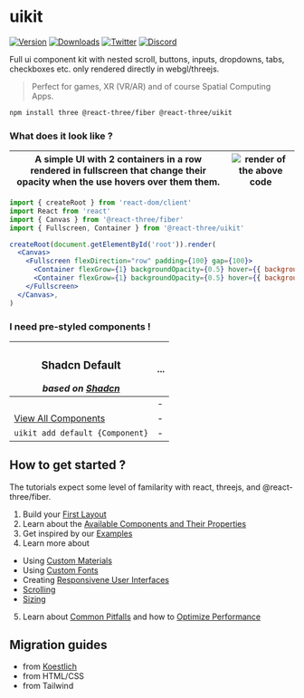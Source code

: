 <h1>uikit</h1>

[![Version](https://img.shields.io/npm/v/@react-three/uikit?style=flat&colorA=000000&colorB=000000)](https://npmjs.com/package/@react-three/uikit)
[![Downloads](https://img.shields.io/npm/dt/@react-three/uikit.svg?style=flat&colorA=000000&colorB=000000)](https://npmjs.com/package/@react-three/uikit)
[![Twitter](https://img.shields.io/twitter/follow/pmndrs?label=%40pmndrs&style=flat&colorA=000000&colorB=000000&logo=twitter&logoColor=000000)](https://twitter.com/pmndrs)
[![Discord](https://img.shields.io/discord/740090768164651008?style=flat&colorA=000000&colorB=000000&label=discord&logo=discord&logoColor=000000)](https://discord.gg/ZZjjNvJ)

Full ui component kit with nested scroll, buttons, inputs, dropdowns, tabs, checkboxes etc. only rendered directly in webgl/threejs.

> Perfect for games, XR (VR/AR) and of course Spatial Computing Apps.

```bash
npm install three @react-three/fiber @react-three/uikit
```
### What does it look like ?

|A simple UI with 2 containers in a row rendered in fullscreen that change their opacity when the use hovers over them them.|![render of the above code](./basic-example.gif)|
|-|-|

```jsx
import { createRoot } from 'react-dom/client'
import React from 'react'
import { Canvas } from '@react-three/fiber'
import { Fullscreen, Container } from '@react-three/uikit'

createRoot(document.getElementById('root')).render(
  <Canvas>
    <Fullscreen flexDirection="row" padding={100} gap={100}>
      <Container flexGrow={1} backgroundOpacity={0.5} hover={{ backgroundOpacity: 1 }} backgroundColor="red" />
      <Container flexGrow={1} backgroundOpacity={0.5} hover={{ backgroundOpacity: 1 }} backgroundColor="blue" />
    </Fullscreen>
  </Canvas>,
)
```


### I need pre-styled components !

| <h3>Shadcn Default</h3> *based on [Shadcn]()*                 | ... |
| ------------------------------- | --- |
| ![]()                           | -   |
| [View All Components]()             | -   |
| `uikit add default {Component}` | -   |

## How to get started ?

The tutorials expect some level of familarity with react, threejs, and @react-three/fiber.

1. Build your [First Layout](./first-layout.md)
2. Learn about the [Available Components and Their Properties](./components-and-properties.md)
3. Get inspired by our [Examples](./examples.md)
4. Learn more about
- Using [Custom Materials](../tutorials/custom-materials.mdx)
- Using [Custom Fonts](../tutorials/fonts.mdx)
- Creating [Responsivene User Interfaces](../tutorials/responsive.mdx)
- [Scrolling](../tutorials/scroll.mdx)
- [Sizing](../tutorials/sizing.mdx
)
5. Learn about [Common Pitfalls]() and how to [Optimize Performance]()

## Migration guides

- from [Koestlich](../migration/from-koestlich.mdx)
- from HTML/CSS
- from Tailwind

